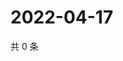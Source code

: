 # 2022-04-17

共 0 条

<!-- BEGIN WEIBO -->
<!-- 最后更新时间 Sun Apr 17 2022 04:15:35 GMT+0800 (China Standard Time) -->

<!-- END WEIBO -->
